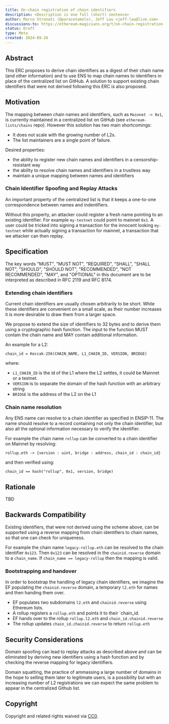 ```yaml
---
title: On-chain registration of chain identifiers
description: <Description is one full (short) sentence>
author: Marco Stronati (@paracetamolo), Jeff Lau <jeff-lau@live.com>
discussions-to: https://ethereum-magicians.org/t/on-chain-registration-of-chain-identifiers/21299
status: Draft
type: Meta
created: 2024-09-26
---
```


## Abstract

This ERC proposes to derive chain identifiers as a digest of their chain name (and other information) and to use ENS to map chain names to identifiers in place of the centralized list on GitHub.
A solution to support existing chain identifiers that were not derived following this ERC is also proposed.

## Motivation

The mapping between chain names and identifiers, such as `Mainnet -> 0x1`, is currently maintained in a centralized list on GitHub (see ```ethereum-lists/chains``` repo).
However this solution has two main shortcomings:
- It does not scale with the growing number of L2s.
- The list maintainers are a single point of failure.

Desired properties:
- the ability to register new chain names and identifiers in a censorship-resistant way
- the ability to resolve chain names and identifiers in a trustless way
- maintain a unique mapping between names and identifiers

### Chain Identifier Spoofing and Replay Attacks

An important property of the centralized list is that it keeps a one-to-one correspondence between names and indentifiers.

Without this property, an attacker could register a fresh name pointing to an existing identifier. For example `my-testnet` could point to mainnet `0x1`. A user could be tricked into signing a transaction for the innocent looking `my-testnet` while actually signing a transaction for mainnet, a transaction that we attacker can then replay.

## Specification

The key words "MUST", "MUST NOT", "REQUIRED", "SHALL", "SHALL NOT", "SHOULD", "SHOULD NOT", "RECOMMENDED", "NOT RECOMMENDED", "MAY", and "OPTIONAL" in this document are to be interpreted as described in RFC 2119 and RFC 8174.

### Extending chain identifiers

Current chain identifiers are usually chosen arbitrarily to be short. While these identifiers are convenient on a small scale, as their number increases it is more desirable to draw them from a larger space.

We propose to extend the size of identifiers to 32 bytes and to derive them using a cryptographic hash function.
The input to the function MUST contain the chain name and MAY contain additional information.

An example for a L2:
```
chain_id = Keccak-256(CHAIN_NAME, L1_CHAIN_ID, VERSION, BRIDGE)
```
where:
- `L1_CHAIN_ID` is the id of the L1 where the L2 settles, it could be Mainnet or a testnet.
- `VERSION` is to separate the domain of the hash function with an arbitrary string
- `BRIDGE` is the address of the L2 on the L1

### Chain name resolution

Any ENS name can resolve to a chain identifier as specified in ENSIP-11. The name should resolve to a record containing not only the chain identifier, but also all the optional information necessary to verify the identifier.

For example the chain name `rollup` can be converted to a chain identifier on Mainnet by resolving:
```
rollup.eth -> {version : uint, bridge : address, chain_id : chain_id}
```
and then verified using:
```
chain_id == hash("rollup", 0x1, version, bridge)
```

## Rationale

<!--
  The rationale fleshes out the specification by describing what motivated the design and why particular design decisions were made. It should describe alternate designs that were considered and related work, e.g. how the feature is supported in other languages.

  The current placeholder is acceptable for a draft.

  TODO: Remove this comment before submitting
-->

TBD

## Backwards Compatibility

Existing identifiers, that were not derived using the scheme above, can be supported using a reverse mapping from chain identifiers to chain names, so that one can check for uniqueness.

For example the chain name `legacy-rollup.eth` can be resolved to the chain identifier `0x123`.
Then `0x123` can be resolved in the `chainid.reverse` domain to a `chain_name`.
If `chain_name == legacy-rollup` then the mapping is valid.

### Bootstrapping and handover

In order to bootstrap the handling of legacy chain identifiers, we imagine the EF populating the `chainid.reverse` domain, a temporary `l2.eth` for names and then handing them over.

- EF populates two subdomains `l2.eth` and `chainid.reverse` using Ethereum lists.
- A rollup registers a `rollup.eth` and points it to their `chain_id.
- EF hands over to the rollup `rollup.l2.eth` and `chain_id.chainid.reverse`
- The rollup updates `chain_id.chainid.reverse` to return `rollup.eth`


## Security Considerations

Domain spoofing can lead to replay attacks as described above and can be eliminated by deriving new identifiers using a hash function and by checking the reverse mapping for legacy identifiers.

Domain squatting, the practice of ammassing a large number of domains in the hope to selling them later to legitimate users, is a possibility but with an increasing number of L2 registrations we can expect the same problem to appear in the centralized Github list.

## Copyright

Copyright and related rights waived via [CC0](../LICENSE.md).
